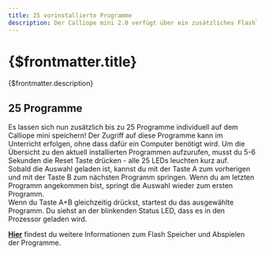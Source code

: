 ```yaml
---
title: 25 vorinstallierte Programme
description: Der Calliope mini 2.0 verfügt über ein zusätzliches Flashlaufwerk auf dem 25 Programme vorinstalliert sind. Wie diese gestartet werden können, kannst du hier nachlesen.
---
```


# {$frontmatter.title}

{$frontmatter.description}

## 25 Programme

Es lassen sich nun zusätzlich bis zu 25 Programme individuell auf dem Calliope mini speichern! Der Zugriff auf diese Programme kann im Unterricht erfolgen, ohne dass dafür ein Computer benötigt wird. Um die Übersicht zu den aktuell installierten Programmen aufzurufen, musst du 5-6 Sekunden die Reset Taste drücken - alle 25 LEDs leuchten kurz auf.  
Sobald die Auswahl geladen ist, kannst du mit der Taste A zum vorherigen und mit der Taste B zum nächsten Programm springen. Wenn du am letzten Programm angekommen bist, springt die Auswahl wieder zum ersten Programm.  
Wenn du Taste A+B gleichzeitig drückst, startest du das ausgewählte Programm. Du siehst an der blinkenden Status LED, dass es in den Prozessor geladen wird.

**[Hier](https://calliope.cc/start/tipps)** findest du weitere Informationen zum Flash Speicher und Abspielen der Programme. 




